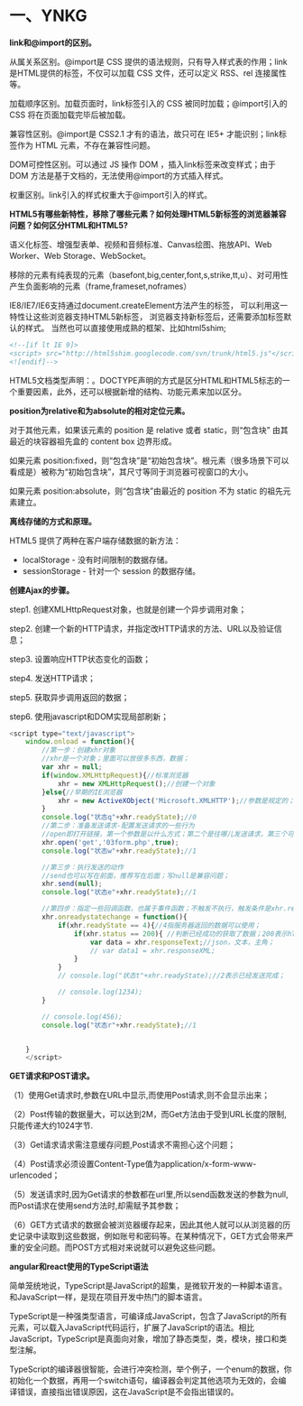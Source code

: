 # 一、YNKG

**link和@import的区别。**

从属关系区别。@import是 CSS 提供的语法规则，只有导入样式表的作用；link是HTML提供的标签，不仅可以加载 CSS 文件，还可以定义 RSS、rel 连接属性等。

加载顺序区别。加载页面时，link标签引入的 CSS 被同时加载；@import引入的 CSS 将在页面加载完毕后被加载。

兼容性区别。@import是 CSS2.1 才有的语法，故只可在 IE5+ 才能识别；link标签作为 HTML 元素，不存在兼容性问题。

DOM可控性区别。可以通过 JS 操作 DOM ，插入link标签来改变样式；由于 DOM 方法是基于文档的，无法使用@import的方式插入样式。

权重区别。link引入的样式权重大于@import引入的样式。



**HTML5有哪些新特性，移除了哪些元素？如何处理HTML5新标签的浏览器兼容问题？如何区分HTML和HTML5?**

语义化标签、增强型表单、视频和音频标准、Canvas绘图、拖放API、Web Worker、Web Storage、WebSocket。

移除的元素有纯表现的元素（basefont,big,center,font,s,strike,tt,u）、对可用性产生负面影响的元素（frame,frameset,noframes）

IE8/IE7/IE6支持通过document.createElement方法产生的标签， 可以利用这一特性让这些浏览器支持HTML5新标签， 浏览器支持新标签后，还需要添加标签默认的样式。 当然也可以直接使用成熟的框架、比如html5shim; 

```html
<!--[if lt IE 9]> 
<script> src="http://html5shim.googlecode.com/svn/trunk/html5.js"</script> 
<![endif]-->
```

HTML5文档类型声明：<!doctype html>。DOCTYPE声明的方式是区分HTML和HTML5标志的一个重要因素，此外，还可以根据新增的结构、功能元素来加以区分。



**position为relative和为absolute的相对定位元素。**

对于其他元素，如果该元素的 position 是 relative 或者 static，则“包含块” 由其最近的块容器祖先盒的 content box 边界形成。

如果元素 position:fixed，则“包含块”是“初始包含块”。根元素（很多场景下可以看成是<html>）被称为“初始包含块”，其尺寸等同于浏览器可视窗口的大小。

如果元素 position:absolute，则“包含块”由最近的 position 不为 static 的祖先元素建立。



**离线存储的方式和原理。**

HTML5 提供了两种在客户端存储数据的新方法：

- localStorage - 没有时间限制的数据存储。
- sessionStorage - 针对一个 session 的数据存储。



**创建Ajax的步骤。**

step1. 创建XMLHttpRequest对象，也就是创建一个异步调用对象；  

step2. 创建一个新的HTTP请求，并指定改HTTP请求的方法、URL以及验证信息；  

step3. 设置响应HTTP状态变化的函数；  

step4. 发送HTTP请求；  

step5. 获取异步调用返回的数据；  

step6. 使用javascript和DOM实现局部刷新；

```javascript
<script type="text/javascript">
    window.onload = function(){
        //第一步：创建xhr对象
        //xhr是一个对象；里面可以放很多东西，数据；
        var xhr = null;
        if(window.XMLHttpRequest){//标准浏览器
            xhr = new XMLHttpRequest();//创建一个对象
        }else{//早期的IE浏览器
            xhr = new ActiveXObject('Microsoft.XMLHTTP');//参数是规定的；
        }
        console.log("状态q"+xhr.readyState);//0
        //第二步：准备发送请求-配置发送请求的一些行为
        //open即打开链接，第一个参数是以什么方式；第二个是往哪儿发送请求，第三个可以不写，默认true,表示异步，false表示同步；；
        xhr.open('get','03form.php',true);
        console.log("状态w"+xhr.readyState);//1

        //第三步：执行发送的动作
        //send也可以写在前面，推荐写在后面；写null是兼容问题；
        xhr.send(null);
        console.log("状态e"+xhr.readyState);//1

        //第四步：指定一些回调函数，也属于事件函数；不触发不执行，触发条件是xhr.readyState;z这个值有0-4，共5个状态，是由浏览器控制的；
        xhr.onreadystatechange = function(){
            if(xhr.readyState == 4){//4指服务器返回的数据可以使用；
                if(xhr.status == 200){ //判断已经成功的获取了数据；200表示hTTP请求成功；404表示找不到页面；503表示服务器端有语法错误；
                    var data = xhr.responseText;//json，文本，主角；
                    // var data1 = xhr.responseXML;
                }
            }
            // console.log("状态t"+xhr.readyState);//2表示已经发送完成；

            // console.log(1234);
        }

        // console.log(456);
        console.log("状态r"+xhr.readyState);//1


    }
    </script>
```



**GET请求和POST请求。**

（1）使用Get请求时,参数在URL中显示,而使用Post请求,则不会显示出来； 

（2）Post传输的数据量大，可以达到2M，而Get方法由于受到URL长度的限制,只能传递大约1024字节. 

（3）Get请求请求需注意缓存问题,Post请求不需担心这个问题； 

（4）Post请求必须设置Content-Type值为application/x-form-www-urlencoded； 

（5）发送请求时,因为Get请求的参数都在url里,所以send函数发送的参数为null,而Post请求在使用send方法时,却需赋予其参数； 

（6）GET方式请求的数据会被浏览器缓存起来，因此其他人就可以从浏览器的历史记录中读取到这些数据，例如账号和密码等。在某种情况下，GET方式会带来严重的安全问题。而POST方式相对来说就可以避免这些问题。 



**angular和react使用的TypeScript语法**

简单笼统地说，TypeScript是JavaScript的超集，是微软开发的一种脚本语言。和JavaScript一样，是现在项目开发中热门的脚本语言。

TypeScript是一种强类型语言，可编译成JavaScript，包含了JavaScript的所有元素，可以载入JavaScript代码运行，扩展了JavaScript的语法。相比JavaScript，TypeScript是真面向对象，增加了静态类型，类，模块，接口和类型注解。

TypeScript的编译器很智能，会进行冲突检测，举个例子，一个enum的数据，你初始化一个数据，再用一个switch语句，编译器会判定其他选项为无效的，会编译错误，直接指出错误原因，这在JavaScript是不会指出错误的。       



